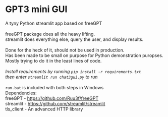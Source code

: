 # GPT3 mini GUI
A tyny Python streamlit app based on freeGPT 
<br>
<br>
freeGPT package does all the heavy lifting. 
<br>
streamlit does everything else, query the user, and display results.
<br>
<br>
Done for the heck of it, should not be used in production.
<br>
Has been made to be small on purpose for Python demonstration puropses.
<br>
Mostly trying to do it in the least lines of code.
<br>
<br>
*Install requirements by running `pip install -r requirements.txt`*
<br>
*then enter `streamlit run chat3gui.py` to run*
<br>
<br>
`run.bat` is included with both steps in Windows
<br>
Dependencies:
<br>
freeGPT - https://github.com/Ruu3f/freeGPT
<br>
streamlit - https://github.com/streamlit/streamlit
<br>
tls_client - An advanced HTTP library
<br>
